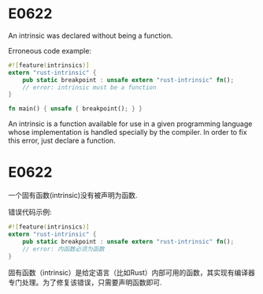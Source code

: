# E0622
An intrinsic was declared without being a function.

Erroneous code example:

```rust
#![feature(intrinsics)]
extern "rust-intrinsic" {
    pub static breakpoint : unsafe extern "rust-intrinsic" fn();
    // error: intrinsic must be a function
}

fn main() { unsafe { breakpoint(); } }
```

An intrinsic is a function available for use in a given programming language whose implementation is handled specially by the compiler. In order to fix this error, just declare a function.

# E0622
一个固有函数(intrinsic)没有被声明为函数.

错误代码示例:

```rust
#![feature(intrinsics)]
extern "rust-intrinsic" {
    pub static breakpoint : unsafe extern "rust-intrinsic" fn();
    // error: 内函数必须为函数
}
```

固有函数（intrinsic）是给定语言（比如Rust）内部可用的函数，其实现有编译器专门处理。为了修复该错误，只需要声明函数即可.
